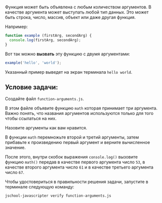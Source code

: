 Функция может быть объявлена с любым количеством аргументов. В качестве аргумента может выступать любой тип данных. Это может быть строка, число, массив, объект или даже другая функция.

Например:

```js
function example (firstArg, secondArg) {
  console.log(firstArg, secondArg);
}
```

Вот так можно **вызвать** эту функцию с двумя аргументами:

```js
example('hello', 'world');
```

Указанный пример выведет на экран терминала `hello world`.

## Условие задачи:

Создайте файл `function-arguments.js`.

В этом файле объявите функцию `math` которая принимает три аргумента. Важно понять, что названия аргументов используются только для того чтобы ссылаться на них.

Назовите аргументы как вам нравится.

В функции `math` перемножьте второй и третий аргументы, затем прибавьте к произведению первый аргумент и верните вычисленное значение.

После этого, внутри скобок выражения `console.log()` вызовите функцию `math()` передав в качестве первого аргумента число `53`, в качестве второго аргумента число `61` и в качестве третьего аргумента число `67`.

Чтобы удостовериться в правильности решения задачи, запустите в терминале следующую команду:

```bash
jschool-javascripter verify function-arguments.js
```